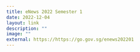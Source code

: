 ```yaml
---
title: eNews 2022 Semester 1
date: 2022-12-04
layout: link
description: ""
image: ""
external: https://https://go.gov.sg/enews202201
---
```



